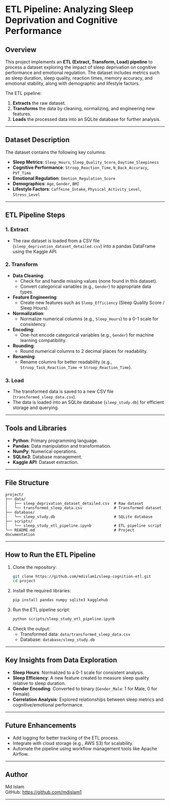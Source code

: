 # ETL Pipeline: Analyzing Sleep Deprivation and Cognitive Performance

## Overview
This project implements an **ETL (Extract, Transform, Load) pipeline** to process a dataset exploring the impact of sleep deprivation on cognitive performance and emotional regulation. The dataset includes metrics such as sleep duration, sleep quality, reaction times, memory accuracy, and emotional stability, along with demographic and lifestyle factors.

The ETL pipeline:
1. **Extracts** the raw dataset.
2. **Transforms** the data by cleaning, normalizing, and engineering new features.
3. **Loads** the processed data into an SQLite database for further analysis.

---

## Dataset Description
The dataset contains the following key columns:
- **Sleep Metrics**: `Sleep_Hours`, `Sleep_Quality_Score`, `Daytime_Sleepiness`
- **Cognitive Performance**: `Stroop_Reaction_Time`, `N_Back_Accuracy`, `PVT_Time`
- **Emotional Regulation**: `Emotion_Regulation_Score`
- **Demographics**: `Age`, `Gender`, `BMI`
- **Lifestyle Factors**: `Caffeine_Intake`, `Physical_Activity_Level`, `Stress_Level`

---

## ETL Pipeline Steps

### 1. **Extract**
- The raw dataset is loaded from a CSV file (`sleep_deprivation_dataset_detailed.csv`) into a pandas DataFrame using the Kaggle API.

### 2. **Transform**
- **Data Cleaning**:
  - Check for and handle missing values (none found in this dataset).
  - Convert categorical variables (e.g., `Gender`) to appropriate data types.
- **Feature Engineering**:
  - Create new features such as `Sleep_Efficiency` (Sleep Quality Score / Sleep Hours).
- **Normalization**:
  - Normalize numerical columns (e.g., `Sleep_Hours`) to a 0-1 scale for consistency.
- **Encoding**:
  - One-hot encode categorical variables (e.g., `Gender`) for machine learning compatibility.
- **Rounding**:
  - Round numerical columns to 2 decimal places for readability.
- **Renaming**:
  - Rename columns for better readability (e.g., `Stroop_Task_Reaction_Time` → `Stroop_Reaction_Time`).

### 3. **Load**
- The transformed data is saved to a new CSV file (`transformed_sleep_data.csv`).
- The data is loaded into an SQLite database (`sleep_study.db`) for efficient storage and querying.

---

## Tools and Libraries
- **Python**: Primary programming language.
- **Pandas**: Data manipulation and transformation.
- **NumPy**: Numerical operations.
- **SQLite3**: Database management.
- **Kaggle API**: Dataset extraction.

---

## File Structure
```
project/
├── data/
│   ├── sleep_deprivation_dataset_detailed.csv  # Raw dataset
│   └── transformed_sleep_data.csv              # Transformed dataset
├── database/
│   └── sleep_study.db                          # SQLite database
├── scripts/
│   └── sleep_study_etl_pipeline.ipynb          # ETL pipeline script
└── README.md                                   # Project documentation
```

---

## How to Run the ETL Pipeline
1. Clone the repository:
   ```bash
   git clone https://github.com/mdislam1/sleep-cognition-etl.git
   cd project
   ```
2. Install the required libraries:
   ```bash
   pip install pandas numpy sqlite3 kagglehub
   ```
3. Run the ETL pipeline script:
   ```bash
   python scripts/sleep_study_etl_pipeline.ipynb
   ```
4. Check the output:
   - Transformed data: `data/transformed_sleep_data.csv`
   - Database: `database/sleep_study.db`

---

## Key Insights from Data Exploration
- **Sleep Hours**: Normalized to a 0-1 scale for consistent analysis.
- **Sleep Efficiency**: A new feature created to measure sleep quality relative to sleep duration.
- **Gender Encoding**: Converted to binary (`Gender_Male`: 1 for Male, 0 for Female).
- **Correlation Analysis**: Explored relationships between sleep metrics and cognitive/emotional performance.

---

## Future Enhancements
- Add logging for better tracking of the ETL process.
- Integrate with cloud storage (e.g., AWS S3) for scalability.
- Automate the pipeline using workflow management tools like Apache Airflow.

---

## Author
Md Islam  
GitHub: https://github.com/mdislam1

---
